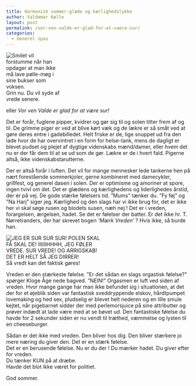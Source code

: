 ```yaml
---
title: Harmonisk sommer-glæde og kærlighedslykke
author: Valdemar Kølle
layout: post
permalink: /vor-ven-valde-er-glad-for-at-vaere-sur/
categories:
  - Generel spas
---
```

<div class="bitImage bitRight" style="width: 150px">
  <img src="http://www.abekat.net/images/baby_01.gif" alt="Smilet vil forstumme når han opdager at man ikke må lave pølle-møg i sine bukser som voksen." /><br /> Grin nu. Du vil syde af vrede senere.
</div>

eller *Vor ven Valde er glad for at være sur!*

Det er forår, fuglene pipper, kvidrer og gør sig til og solen titter frem af og til. De grimme piger er ved at blive kørt væk og de lækre er så småt ved at gøre deres entre i gadebilledet. Helt friske er de, lige snuppet ud fra den lade hvor de har overvintret i en form for helse-tank, mens de dagligt er blevet pudset og plejet af dygtige videnskabs mænd/damer, eller hvem det nu er der får dem til at se ud som de gør. Lækre er de i hvert fald. Pigerne altså, ikke videnskabstarutterne.

Der er altså forår i luften. Det vil for mange mennesker lede tankerne hen på nært forestående sommerkjoler, gerne kombineret med damecykler, grillfest, og generel dasen i solen. Der er optimisme og amoriner at spore, ingen tvivl om det. Det er glædens og kærlighedens og liderlighedes årstid, der er på vej. De gode stærke følelsers tid. ”Mums” tænker du. ”Fy føj” og ”Na Harj” siger jeg. Kærlighed og den slags har vi ikke brug for, det er ikke her vi skal søge rusen og blodets susen, næh nej ! Det er i vreden, forargelsen, ærgelsen, hadet. Se det er følelser der batter. Er det ikke hr. T. Nørretranders, der har skrevet bogen *‘Mærk Vreden’* ? Hvis ikke, så burde han.

<div class="bitImage bitLeft" style="width: 258px">
  <img src="http://www.abekat.net/images/hitler_02.jpg" alt="JEG ER SUR SUR SUR! POLEN SKAL FÅ SKAL DE! IIIIIIHHHH, JEG FØLER VREDE. SUR VREDE! OG ARRIGSKAB! DET ER HELT SÅ JEG DIRRER!" /><br /> Så vredt kan det faktisk gøres!
</div>

Vreden er den stærkeste følelse. ”Er det sådan en slags orgastisk følelse?” spørger Kloge Åge nede bagved. ”NEIN!” Orgasmen er luft ved siden af vreden. Hvor mange gange har man ikke befundet sig i situationen, at det der for et øjeblik siden var fantastisk sveddryppende elskov, hårdtpumpet lovemaking og hed sex, pludselig er blevet helt nederen og en lille smule kejtet, når pigebarnet sidder der med perlemorsjuice på sine attributter og prøver indædt at lade være med at se bøvet ud. Den fantastiske følelse du havde for 2 sekunder siden er nu vendt til træthed, væmmelse og lysten til en cheeseburger.

Sådan er det ikke med vreden. Den bliver hos dig. Den bliver stærkere jo mere næring du giver den. Det er en stærk følelse.  
Det er en berusende følelse. Nu er du der ! Du mærker hadet. Du giver efter for vreden.  
Du tænker KUN på at dræbe.  
Havde det blot ikke været for politiet.

God sommer.